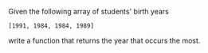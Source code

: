 Given the following array of students' birth years

```
[1991, 1984, 1984, 1989]
````

write a function that returns the year that occurs the most.
